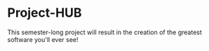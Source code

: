 # Project-HUB
This semester-long project will result in the creation of the greatest software you'll ever see!

